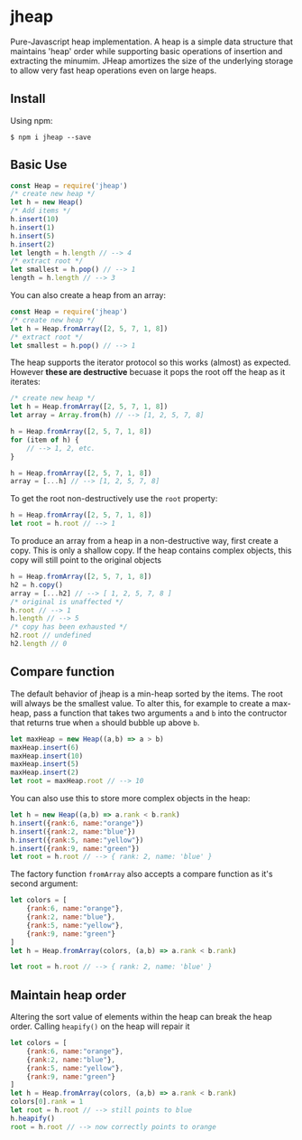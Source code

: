 # jheap
Pure-Javascript heap implementation. A heap is a simple data structure that maintains 'heap' order while supporting basic operations of insertion and extracting the minumim. JHeap amortizes the size of the underlying storage to allow very fast heap operations even on large heaps. 

## Install
Using npm:
```shell
$ npm i jheap --save
```

## Basic Use
``` js
const Heap = require('jheap')
/* create new heap */
let h = new Heap()
/* Add items */
h.insert(10)
h.insert(1)
h.insert(5)
h.insert(2)
let length = h.length // --> 4
/* extract root */
let smallest = h.pop() // --> 1
length = h.length // --> 3
```
You can also create a heap from an array:
``` js
const Heap = require('jheap')
/* create new heap */
let h = Heap.fromArray([2, 5, 7, 1, 8])
/* extract root */
let smallest = h.pop() // --> 1
```

The heap supports the iterator protocol so this works (almost) as expected. However **these are destructive** becuase it pops the root off the heap as it iterates:
``` js
/* create new heap */
let h = Heap.fromArray([2, 5, 7, 1, 8])
let array = Array.from(h) // --> [1, 2, 5, 7, 8]

h = Heap.fromArray([2, 5, 7, 1, 8])
for (item of h) {
    // --> 1, 2, etc.
} 

h = Heap.fromArray([2, 5, 7, 1, 8])
array = [...h] // --> [1, 2, 5, 7, 8]
```

To get the root non-destructively use the `root` property:
```js
h = Heap.fromArray([2, 5, 7, 1, 8])
let root = h.root // --> 1
```

To produce an array from a heap in a non-destructive way, first create a copy. This is only a shallow copy. If the heap contains complex objects, this copy will still point to the original objects
```js
h = Heap.fromArray([2, 5, 7, 1, 8])
h2 = h.copy()
array = [...h2] // --> [ 1, 2, 5, 7, 8 ]
/* original is unaffected */
h.root // --> 1
h.length // --> 5
/* copy has been exhausted */
h2.root // undefined
h2.length // 0
```

## Compare function
The default behavior of jheap is a min-heap sorted by the items. The root will always be the smallest value. To alter this, for example to create a max-heap, pass a function that takes two arguments `a` and `b` into the contructor that returns true when `a` should bubble up above `b`.

```js
let maxHeap = new Heap((a,b) => a > b)
maxHeap.insert(6)
maxHeap.insert(10)
maxHeap.insert(5)
maxHeap.insert(2)
let root = maxHeap.root // --> 10
```

You can also use this to store more complex objects in the heap:
```js
let h = new Heap((a,b) => a.rank < b.rank)
h.insert({rank:6, name:"orange"})
h.insert({rank:2, name:"blue"})
h.insert({rank:5, name:"yellow"})
h.insert({rank:9, name:"green"})
let root = h.root // --> { rank: 2, name: 'blue' }
```

The factory function `fromArray` also accepts a compare function as it's second argument:
```js
let colors = [
    {rank:6, name:"orange"},
    {rank:2, name:"blue"},
    {rank:5, name:"yellow"},
    {rank:9, name:"green"}
]
let h = Heap.fromArray(colors, (a,b) => a.rank < b.rank)

let root = h.root // --> { rank: 2, name: 'blue' }
```

## Maintain heap order
Altering the sort value of elements within the heap can break the heap order. Calling `heapify()` on the heap will repair it
```js
let colors = [
    {rank:6, name:"orange"},
    {rank:2, name:"blue"},
    {rank:5, name:"yellow"},
    {rank:9, name:"green"}
]
let h = Heap.fromArray(colors, (a,b) => a.rank < b.rank)
colors[0].rank = 1
let root = h.root // --> still points to blue
h.heapify()
root = h.root // --> now correctly points to orange